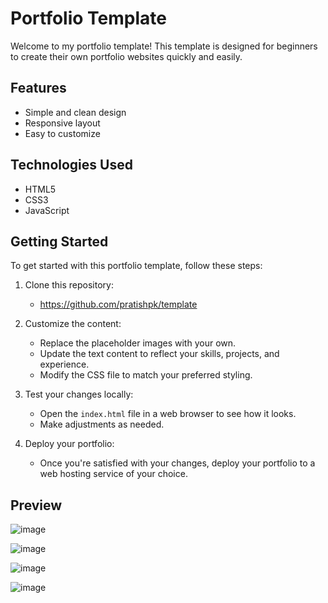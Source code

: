 # Portfolio Template

Welcome to my portfolio template! This template is designed for beginners to create their own portfolio websites quickly and easily.

## Features

- Simple and clean design
- Responsive layout
- Easy to customize

## Technologies Used

- HTML5
- CSS3
- JavaScript

## Getting Started

To get started with this portfolio template, follow these steps:

1. Clone this repository:
    - https://github.com/pratishpk/template

2. Customize the content:
   - Replace the placeholder images with your own.
   - Update the text content to reflect your skills, projects, and experience.
   - Modify the CSS file to match your preferred styling.

3. Test your changes locally:
   - Open the `index.html` file in a web browser to see how it looks.
   - Make adjustments as needed.

4. Deploy your portfolio:
   - Once you're satisfied with your changes, deploy your portfolio to a web hosting service of your choice.
  
     
## Preview
![image](https://github.com/pratishpk/template/assets/72383158/9544fb1a-33f8-48f1-9504-18129fc4ab99)

![image](https://github.com/pratishpk/template/assets/72383158/d2fbeb54-5f0b-4eac-910a-48e7ded94f6b)

![image](https://github.com/pratishpk/template/assets/72383158/2d9567c0-2b60-4ec0-a40c-7d25905fd1fd)

![image](https://github.com/pratishpk/template/assets/72383158/3d3b89cb-d289-43b9-86ed-1c0b50a7261b)


